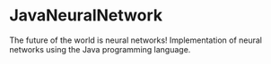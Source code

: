 # JavaNeuralNetwork
The future of the world is neural networks! Implementation of neural networks using the Java programming language.
